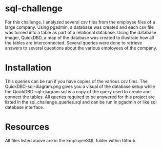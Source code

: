 # sql-challenge

For this challenge, I analyzed several csv files from the employee files of a large company.  Using pgadmin, a database was created and each csv file was turned into a table as part of a relational database.  Using the database imager, QuickDBD, a map of the database was created to illustrate how all the tables are interconnected.  Several queries were done to retrieve answers to several questions about the various employees of the company.

# Installation
This queries can be run if you have copies of the various csv files.  The QuickDBD-sql-diagram.png gives you a visual of the database setup while the QuickDBD-sql-diagram.sql is a copy of the query used to create and connect the tables.  All queries required to be answered for this project are listed in the sql_challenge_queries.sql and can be run in pgadmin or like sql database interface.

# Resources
All files listed above are in the EmployeeSQL folder within Github.
